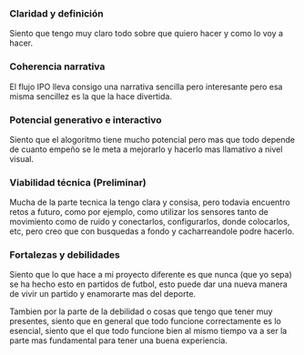 ### Claridad y definición
Siento que tengo muy claro todo sobre que quiero hacer y como lo voy a hacer.

### Coherencia narrativa
El flujo IPO lleva consigo una narrativa sencilla pero interesante pero esa misma sencillez es la que la hace divertida.

### Potencial generativo e interactivo
Siento que el alogoritmo tiene mucho potencial pero mas que todo depende de cuanto empeño se le meta a mejorarlo y hacerlo mas llamativo a nivel visual.

### Viabilidad técnica (Preliminar)
Mucha de la parte tecnica la tengo clara y consisa, pero todavia encuentro retos a futuro, como por ejemplo, como utilizar los sensores tanto de movimiento como de ruido y conectarlos, configurarlos, donde colocarlos, etc, pero creo que con busquedas a fondo y cacharreandole podre hacerlo.

### Fortalezas y debilidades
Siento que lo que hace a mi proyecto diferente es que nunca (que yo sepa) se ha hecho esto en partidos de futbol, esto puede dar una nueva manera de vivir un partido y enamorarte mas del deporte.

Tambien por la parte de la debilidad o cosas que tengo que tener muy presentes, siento que en general que todo funcione correctamente es lo esencial, siento que el que todo funcione bien al mismo tiempo va a ser la parte mas fundamental para tener una buena experiencia.
